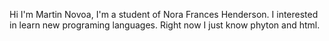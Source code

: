 Hi I'm Martin Novoa, 
I'm a student of Nora Frances Henderson.
I interested in learn new programing languages.
Right now I just know phyton and html.
